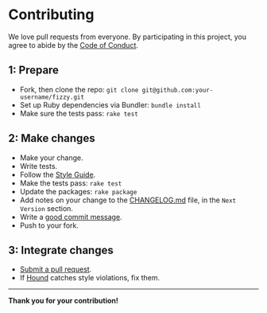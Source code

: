 # Contributing

We love pull requests from everyone. By participating in this project, you agree
to abide by the [Code of Conduct](./CODE_OF_CONDUCT.md).

## 1: Prepare

- Fork, then clone the repo: `git clone git@github.com:your-username/fizzy.git`
- Set up Ruby dependencies via Bundler: `bundle install`
- Make sure the tests pass: `rake test`

## 2: Make changes

- Make your change.
- Write tests.
- Follow the [Style Guide](./STYLE_GUIDE.md).
- Make the tests pass: `rake test`
- Update the packages: `rake package`
- Add notes on your change to the [CHANGELOG.md](./CHANGELOG.md) file,
  in the `Next Version` section.
- Write a [good commit message](http://tbaggery.com/2008/04/19/a-note-about-git-commit-messages.html).
- Push to your fork.

## 3: Integrate changes

- [Submit a pull request](https://github.com/alem0lars/fizzy/compare/).
- If [Hound](https://houndci.com) catches style violations, fix them.

----

**Thank you for your contribution!**
